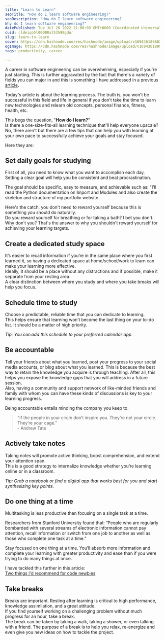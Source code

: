 ```yaml
---
title: "Learn to Learn"
seoTitle: "How do I learn software engineering?"
seoDescription: "How do I learn software engineering?
Why do I learn software engineering?"
datePublished: Tue Jul 26 2022 21:00:00 GMT+0000 (Coordinated Universal Time)
cuid: cldeiqo5l00000al53h98gdur
slug: learn-to-learn
cover: https://cdn.hashnode.com/res/hashnode/image/upload/v1694361866022/531fa6e9-42e7-47e1-822e-5c7da58f38e0.png
ogImage: https://cdn.hashnode.com/res/hashnode/image/upload/v1694361899510/4214aa16-cdfd-4714-bbbd-7614838c9e62.png
tags: productivity, career

---
```


A career in software engineering can be overwhelming, especially if you're just starting. This is further aggravated by the fact that there's a variety of fields you can major in and this is something I have addressed in a previous [article](https://hashnode.com/post/cl9lsjpd9000209l52pqg4wc1).

Today's article is about the learning process. The truth is, you won't be successful in this field and life in general if you don't take the time to learn new technologies and relearn old concepts, personal finance, fitness, health, etc.

This begs the question, "**How do I learn?**"  
Is there a one-size-fits-all learning technique that'll help everyone upscale? No, there aren't but there are a few tips that can help you with learning at your own pace to successfully achieve your goals and stay focused.

Here they are:

## **Set daily goals for studying** 

First of all, you need to know what you want to accomplish each day.  
Setting a clear goal will help you be consistent and beat procrastination.

The goal should be specific, easy to measure, and achievable such as: "I’ll read the Python documentation on Import and Modules and also create the skeleton and structure of my portfolio website.

Here's the catch, you don't need to reward yourself because this is something you should do naturally.  
Do you reward yourself for breathing or for taking a bath? I bet you don't. Why don't you? That's the answer to why you shouldn't reward yourself for achieving your learning targets.

## **Create a dedicated study space** 

It’s easier to recall information if you’re in the same place where you first learned it, so having a dedicated space at home/school/work to learn can make your learning more effective.  
Ideally, it should be a place without any distractions and if possible, make it separate from your resting area.  
A clear distinction between where you study and where you take breaks will help you focus.

## **Schedule time to study**

Choose a predictable, reliable time that you can dedicate to learning.  
This helps ensure that learning won’t become the last thing on your to-do list. It should be a matter of high priority.

*Tip: You can add this schedule to your preferred calendar app.*

## **Be accountable**

Tell your friends about what you learned, post your progress to your social media accounts, or blog about what you learned. This is because the best way to retain the knowledge you acquire is through teaching. After all, this helps you expose the knowledge gaps that you will address in a future session.  
Also, having a community and support network of like-minded friends and family with whom you can have these kinds of discussions is key to your learning progress.

Being accountable entails minding the company you keep to.

> "If the people in your circle don’t inspire you. They’re not your circle. They’re your cage."  
> \- Andrew Tate

## **Actively take notes** 

Taking notes will promote active thinking, boost comprehension, and extend your attention span.  
This is a good strategy to internalize knowledge whether you’re learning online or in a classroom.

*Tip: Grab a notebook or find a digital app that works best for you and start synthesizing key points.*

## **Do one thing at a time**

Multitasking is less productive than focusing on a single task at a time.

Researchers from Stanford University found that: “People who are regularly bombarded with several streams of electronic information cannot pay attention, recall information or switch from one job to another as well as those who complete one task at a time.”

Stay focused on one thing at a time. You’ll absorb more information and complete your learning with greater productivity and ease than if you were trying to do many things at once.  
  
I have tackled this further in this article:  
[Two things I'd recommend for code newbies](https://hashnode.com/post/cl9lsjpd9000209l52pqg4wc1)

## **Take breaks** 

Breaks are important. Resting after learning is critical to high performance, knowledge assimilation, and a great attitude.  
If you find yourself working on a challenging problem without much progress for an hour, take a break.  
The break can be taken by taking a walk, taking a shower, or even talking with a friend. The purpose of a break is to help you relax, re-energize and even give you new ideas on how to tackle the project.